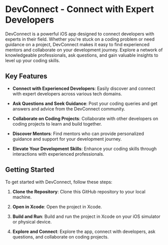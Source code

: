 # DevConnect - Connect with Expert Developers

DevConnect is a powerful iOS app designed to connect developers with experts in their field. Whether you're stuck on a coding problem or need guidance on a project, DevConnect makes it easy to find experienced mentors and collaborate on your development journey. Explore a network of knowledgeable professionals, ask questions, and gain valuable insights to level up your coding skills.


## Key Features

- **Connect with Experienced Developers**: Easily discover and connect with expert developers across various tech domains.

- **Ask Questions and Seek Guidance**: Post your coding queries and get answers and advice from the DevConnect community.

- **Collaborate on Coding Projects**: Collaborate with other developers on coding projects to learn and build together.

- **Discover Mentors**: Find mentors who can provide personalized guidance and support for your development journey.

- **Elevate Your Development Skills**: Enhance your coding skills through interactions with experienced professionals.

## Getting Started

To get started with DevConnect, follow these steps:

1. **Clone the Repository**: Clone this GitHub repository to your local machine.
   
3. **Open in Xcode**: Open the project in Xcode.
   
5. **Build and Run**: Build and run the project in Xcode on your iOS simulator or physical device.
   
7. **Explore and Connect**: Explore the app, connect with developers, ask questions, and collaborate on coding projects.


